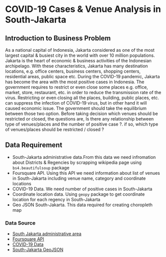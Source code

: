 # COVID-19 Cases & Venue Analysis in South-Jakarta 

## Introduction to Business Problem
As a national capital of Indonesia, Jakarta considered as one of the most largest capital & busiest city in the world with over 10 million populations.  Jakarta is the heart of economic & business activities of the Indonesian archipelago. With these characteristics, Jakarta has many destination locations, e.g. office centers, business centers, shopping centers, residential areas, public space etc.
 During the COVID-19 pandemic, Jakarta has become the area with the most positive cases in Indonesia. The government requires to restrict or even close some places e.g. office, market, store, restaurant, etc. in order to reduce the transmission rate of the virus.
Restricting or even closing all the places, building, public places, etc. can suppress the infection of COVID-19 virus, but in other hand it will caused economic issue. The government should take the equilibrium between those two option. Before taking decision which venues should be restricted or closed, the questions are, Is there any relationship between type of venues/places and the number of positive case ?. if so, which type of  venues/places should be restricted / closed ? 

## Data Requirement
- South-Jakarta administrative data.From this data we need infromation about Districts & Regencies by scrapping wikipedia page using `bs4.beautifulsoup` package
- Foursquare API. Using this API we need information about list of venues in South-Jakarta including venue name, category and coordinate locations
- COVID-19 Data. We need number of positive cases in South-Jakarta
- Coordinate location data. Using `geopy` package to get coordinate location for each regency in South-Jakarta
- Geo JSON South-Jakarta. This data required for creating choropleth map

### Data Source
- [South Jakarta administrative area](https://id.wikipedia.org/wiki/Daftar_kecamatan_dan_kelurahan_di_Kota_Administrasi_Jakarta_Selatan)
- [Foursquare API](https://developer.foursquare.com/docs/api-reference/venues/explore/)
- [COVID-19 Data](https://data.jakarta.go.id/dataset/rekap-data-harian-covid-19-per-kelurahan-provinsi-dki-jakarta-bulan-november-2020)
- [South-Jakarta GeoJSON](https://github.com/thetrisatria/geojson-indonesia/blob/master/city-regency/id-jk-jaksel.geojson)
